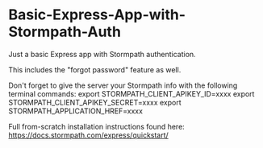# Basic-Express-App-with-Stormpath-Auth

Just a basic Express app with Stormpath authentication.   

This includes the "forgot password" feature as well. 


Don't forget to give the server your Stormpath info with the following terminal commands:
export STORMPATH_CLIENT_APIKEY_ID=xxxx
export STORMPATH_CLIENT_APIKEY_SECRET=xxxx
export STORMPATH_APPLICATION_HREF=xxxx


Full from-scratch installation instructions found here: https://docs.stormpath.com/express/quickstart/
